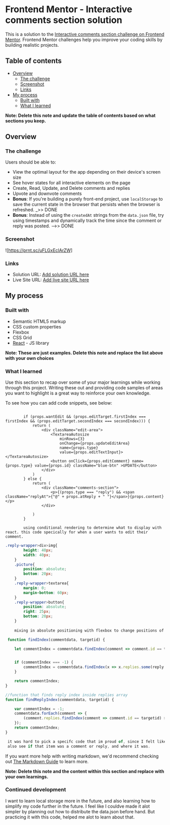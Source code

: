 # Frontend Mentor - Interactive comments section solution

This is a solution to the [Interactive comments section challenge on Frontend Mentor](https://www.frontendmentor.io/challenges/interactive-comments-section-iG1RugEG9). Frontend Mentor challenges help you improve your coding skills by building realistic projects. 

## Table of contents

- [Overview](#overview)
  - [The challenge](#the-challenge)
  - [Screenshot](#screenshot)
  - [Links](#links)
- [My process](#my-process)
  - [Built with](#built-with)
  - [What I learned](#what-i-learned)
  

**Note: Delete this note and update the table of contents based on what sections you keep.**

## Overview

### The challenge

Users should be able to:

- View the optimal layout for the app depending on their device's screen size
- See hover states for all interactive elements on the page
- Create, Read, Update, and Delete comments and replies
- Upvote and downvote comments
- **Bonus**: If you're building a purely front-end project, use `localStorage` to save the current state in the browser that persists when the browser is refreshed. _>> DONE
- **Bonus**: Instead of using the `createdAt` strings from the `data.json` file, try using timestamps and dynamically track the time since the comment or reply was posted. -->> DONE

### Screenshot

![https://prnt.sc/uFLGxEclArZW]



### Links

- Solution URL: [Add solution URL here](https://your-solution-url.com)
- Live Site URL: [Add live site URL here](https://your-live-site-url.com)

## My process

### Built with

- Semantic HTML5 markup
- CSS custom properties
- Flexbox
- CSS Grid
- [React](https://reactjs.org/) - JS library


**Note: These are just examples. Delete this note and replace the list above with your own choices**

### What I learned

Use this section to recap over some of your major learnings while working through this project. Writing these out and providing code samples of areas you want to highlight is a great way to reinforce your own knowledge.

To see how you can add code snippets, see below:

```html/react

        if (props.wantEdit && (props.editTarget.firstIndex === firstIndex && (props.editTarget.secondIndex === secondIndex))) {
            return (
                <div className="edit-area">
                    <TextareaAutosize
                        minRows={3}
                        onChange={props.updateEditArea}
                        name={props.type}
                        value={props.editTextInput}></TextareaAutosize>
                    <button onClick={props.editComment} name={props.type} value={props.id} className="blue-btn" >UPDATE</button>
                </div>
            )
        } else {
            return (
                <div className="comments-section">
                    <p>{(props.type === "reply") && <span className="replyAt">{"@" + props.atReply + " "}</span>}{props.content}</p>
                </div>

            )
        }

        using conditional rendering to determine what to display with react. this code specically for when a user wants to edit their comment.
```
```css
.reply-wrapper>div>img{
        height: 40px;
        width: 40px;
    }
    .picture{
        position: absolute;
        bottom: 20px;
    }
    .reply-wrapper>textarea{
        margin: 0;
        margin-bottom: 60px;
    }
    .reply-wrapper>button{
        position: absolute;
        right: 25px;
        bottom: 20px;
    }
    
    mixing in absolute positioning with flexbox to change positions of flex items based on viewport.
```
```js
 function findIndex(commentdata, targetid) {

    let commentIndex = commentdata.findIndex(comment => comment.id == targetid);


    if (commentIndex === -1) {
        commentIndex = commentdata.findIndex(x => x.replies.some(reply => reply.id == targetid));
    }

    return commentIndex;
}

//function that finds reply index inside replies array
function findReplyIndex(commentdata, targetid) {

    var commentIndex = -1;
    commentdata.forEach(comment => {
        (comment.replies.findIndex(comment => comment.id == targetid) > -1) && (commentIndex = comment.replies.findIndex(comment => comment.id == targetid));
    });
    return commentIndex;
}

 it was hard to pick a specifc code that im proud of, since I felt like there were so much to choose from. But these two helped me alot, in the long run. Taking the id of each item then finding out the indexes, helped
 also see if that item was a comment or reply, and where it was.
```

If you want more help with writing markdown, we'd recommend checking out [The Markdown Guide](https://www.markdownguide.org/) to learn more.

**Note: Delete this note and the content within this section and replace with your own learnings.**

### Continued development
I want to learn local storage more in the future, and also learning how to simplify my code further in the future.
I feel like I couldve made it alot simpler by planning out how to distribute the data.json before hand. But practicing it with this code, helped me alot to learn about that.

